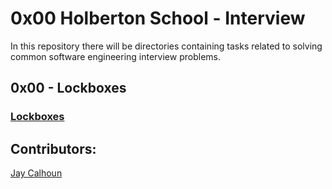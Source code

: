 # 0x00 Holberton School - Interview

In this repository there will be directories containing tasks related to solving common software engineering interview problems.

## 0x00 - Lockboxes

### [Lockboxes](https://github.com/Valinor13/holbertonschool-interview/tree/main/0x00-lockboxes)

## Contributors:

[Jay Calhoun](https://github.com/Valinor13)